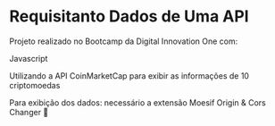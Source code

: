# Requisitanto Dados de Uma API

Projeto realizado no Bootcamp da Digital Innovation One com:

Javascript

Utilizando a API CoinMarketCap para exibir as informações de 10 criptomoedas

Para exibição dos dados: necessário a extensão Moesif Origin & Cors Changer :arrow_down_small: